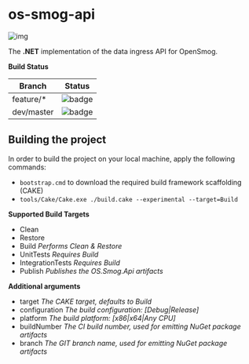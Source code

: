 # os-smog-api

![img](https://avatars3.githubusercontent.com/u/25404263?v=3&s=200)

The **.NET** implementation of the data ingress API for OpenSmog.

**Build Status**

|Branch   |Status|
|---------|------|
feature/* |![badge](https://opensmog-net.visualstudio.com/_apis/public/build/definitions/dbf362cf-6d45-4160-8ea6-622363ba1a82/7/badge)
dev/master|![badge](https://opensmog-net.visualstudio.com/_apis/public/build/definitions/dbf362cf-6d45-4160-8ea6-622363ba1a82/8/badge)

## Building the project

In order to build the project on your local machine, apply the following commands:

* `bootstrap.cmd` to download the required build framework scaffolding (CAKE)
* `tools/Cake/Cake.exe ./build.cake --experimental --target=Build`

**Supported Build Targets**
- Clean
- Restore
- Build *Performs Clean & Restore*
- UnitTests *Requires Build*
- IntegrationTests *Requires Build*
- Publish *Publishes the OS.Smog.Api artifacts*

**Additional arguments**
- target *The CAKE target, defaults to Build*
- configuration *The build configuration: [Debug|Release]*
- platform *The build platform: [x86|x64|Any CPU]*
- buildNumber *The CI build number, used for emitting NuGet package artifacts*
- branch *The GIT branch name, used for emitting NuGet package artifacts*